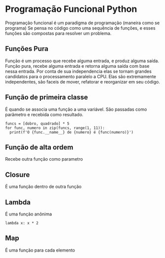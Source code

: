 # Programação Funcional Python

Programação funcional é um paradigma de programação (maneira como se programa)
Se pensa no código como uma sequência de funções, e esses funções são compostas para resolver um problema.


## Funções Pura
Função é um processo que recebe alguma entrada, e produz alguma saída.
Função pura, recebe alguma entrada e retorna alguma saída com base nessa entrada. Por conta de sua independencia elas se tornam grandes candidatos para o processamento paralelo a CPU.
Elas são extremamente independentes, são faceis de mover, refatorar e reorganizar em seu código.

## Função de primeira classe
É quando se associa uma função a uma variável. São passadas como parâmetro e recebida como resultado.
```
funcs = [dobro, quadrado] * 5
for func, numero in zip(funcs, range(1, 11)):
  print(f'O {func.__name__} de {numero} é {func(numero)}')
```

## Função de alta ordem
Recebe outra função como parametro

## Closure
É uma função dentro de outra função

## Lambda
É uma função anônima
```
lambda x: x * 2
```

## Map
É uma função para cada elemento
